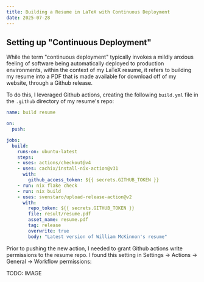 ```yaml
---
title: Building a Resume in LaTeX with Continuous Deployment
date: 2025-07-28
---
```


## Setting up "Continuous Deployment"

While the term "continuous deployment" typically invokes a mildly anxious feeling of software being automatically deployed to production environments, within the context of my LaTeX resume, it refers to building my resume into a PDF that is made available for download off of my website, through a Github release.

To do this, I leveraged Github actions, creating the following `build.yml` file in the `.github` directory of my resume's repo:

```yml
name: build resume

on:
  push:

jobs:
  build:
    runs-on: ubuntu-latest
    steps:
    - uses: actions/checkout@v4
    - uses: cachix/install-nix-action@v31
      with:
        github_access_token: ${{ secrets.GITHUB_TOKEN }}
    - run: nix flake check
    - run: nix build
    - uses: svenstaro/upload-release-action@v2
      with:
        repo_token: ${{ secrets.GITHUB_TOKEN }}
        file: result/resume.pdf
        asset_name: resume.pdf
        tag: release
        overwrite: true
        body: "Latest version of William McKinnon's resume"
```

Prior to pushing the new action, I needed to grant Github actions write permissions to the resume repo. I found this setting in Settings -> Actions -> General -> Workflow permissions:

TODO: IMAGE

